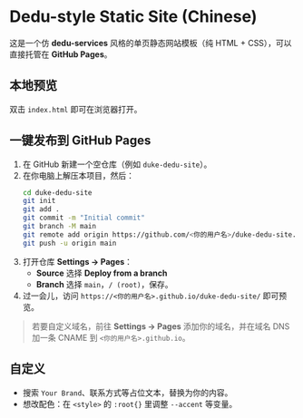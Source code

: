 # Dedu-style Static Site (Chinese)

这是一个仿 **dedu-services** 风格的单页静态网站模板（纯 HTML + CSS），可以直接托管在 **GitHub Pages**。

## 本地预览
双击 `index.html` 即可在浏览器打开。

## 一键发布到 GitHub Pages
1. 在 GitHub 新建一个空仓库（例如 `duke-dedu-site`）。
2. 在你电脑上解压本项目，然后：
   ```bash
   cd duke-dedu-site
   git init
   git add .
   git commit -m "Initial commit"
   git branch -M main
   git remote add origin https://github.com/<你的用户名>/duke-dedu-site.git
   git push -u origin main
   ```
3. 打开仓库 **Settings → Pages**：
   - **Source** 选择 **Deploy from a branch**
   - **Branch** 选择 `main`，`/ (root)`，保存。
4. 过一会儿，访问 `https://<你的用户名>.github.io/duke-dedu-site/` 即可预览。

> 若要自定义域名，前往 **Settings → Pages** 添加你的域名，并在域名 DNS 加一条 CNAME 到 `<你的用户名>.github.io`。

## 自定义
- 搜索 `Your Brand`、联系方式等占位文本，替换为你的内容。
- 想改配色：在 `<style>` 的 `:root{}` 里调整 `--accent` 等变量。
